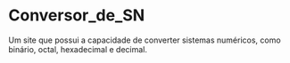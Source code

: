 # Conversor_de_SN
Um site que possui a capacidade de converter sistemas numéricos, como binário, octal, hexadecimal e decimal.

